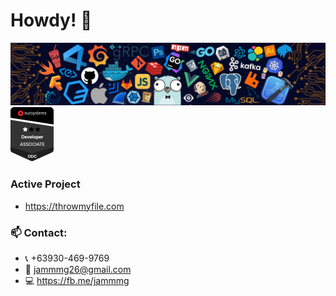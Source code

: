 # Howdy! 👋

![](https://github.com/jamg26/jamg26/blob/master/header_.png)
<img src="https://raw.githubusercontent.com/jamg26/jamg26/master/odc.png" width="auto" height="auto" />



### Active Project
  - https://throwmyfile.com

### 📫 Contact: 
  - :telephone_receiver: +63930-469-9769
  - :email: jammmg26@gmail.com
  - :computer: https://fb.me/jammmg
